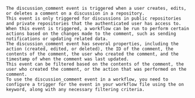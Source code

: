     The discussion_comment event is triggered when a user creates, edits, or deletes a comment on a discussion in a repository.
    This event is only triggered for discussions in public repositories and private repositories that the authenticated user has access to.
    When this event is triggered, a workflow can be run to perform certain actions based on the changes made to the comment, such as sending notifications or updating related data.
    The discussion_comment event has several properties, including the action (created, edited, or deleted), the ID of the comment, the contents of the comment, the user who created the comment, and the timestamp of when the comment was last updated.
    This event can be filtered based on the contents of the comment, the user who created the comment, or the action that was performed on the comment.
    To use the discussion_comment event in a workflow, you need to configure a trigger for the event in your workflow file using the on keyword, along with any necessary filtering criteria.

